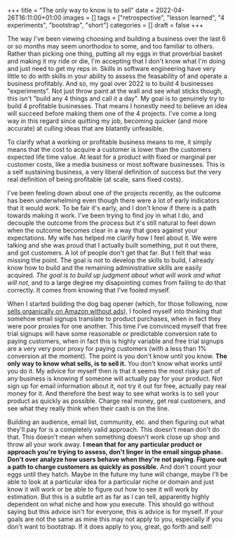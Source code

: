 +++
title = "The only way to know is to sell"
date = 2022-04-26T16:11:00+01:00
images = []
tags = ["retrospective", "lesson learned", "4 experiments", "bootstrap", "short"]
categories = []
draft = false
+++

The way I've been viewing choosing and building a business over the last 6 or so months may seem unorthodox to some, and too familiar to others. Rather than picking one thing, putting all my eggs in that proverbial basket and making it my ride or die, I'm accepting that I don't know what I'm doing and just need to get my reps in. Skills in software engineering have very little to do with skills in your ability to assess the feasability of and operate a business profitably. And so, my goal over 2022 is to build 4 businesses "experiments". Not just throw paint at the wall and see what sticks though, this isn't "build any 4 things and call it a day". My goal is to genuinely try to build 4 profitable businesses. That means I honestly need to believe an idea will succeed before making them one of the 4 projects. I've come a long way in this regard since quitting my job, becoming quicker (and more accurate) at culling ideas that are blatantly unfeasible.

To clarify what a working or profitable business means to me, it simply means that the cost to acquire a customer is lower than the customers expected life time value. At least for a product with fixed or marginal per customer costs, like a media business or most software businesses. This is a self sustaining business, a very liberal definition of success but the very real definition of being profitable (at scale, sans fixed costs).

I've been feeling down about one of the projects recently, as the outcome has been underwhelming even though there were a lot of early indicators that it would work. To be fair it's early, and I don't know if there is a path towards making it work. I've been trying to find joy in what I do, and decouple the outcome from the process but it's still natural to feel down when the outcome becomes clear in a way that goes against your expectations. My wife has helped me clarify how I feel about it. We were talking and she was proud that I actually built something, put it out there, and got customers. A lot of people don't get that far. But I felt that was missing the point. The goal is not to develop the skills to build, I already know how to build and the remaining administrative skills are easily acquired. *The goal is to build up judgment about what will work and what will not*, and to a large degree my disapointing comes from failing to do that correctly. It comes from knowing that I've fooled myself.

When I started building the dog bag opener (which, for those following, now [sells organically on Amazon without ads](https://www.amazon.com/dp/B092RY15TB)), I fooled myself into thinking that somehow email signups translate to product purchases, when in fact they were poor proxies for one another. This time I've convinced myself that free trial signups will have some reasonable or predictable conversion rate to paying customers, when in fact this is highly variable and free trial signups are a very very poor proxy for paying customers (with a less than 1% conversion at the moment). The point is you don't know until you know. **The only way to know what sells, is to sell it.** You don't know what works until you do it. My advice for myself then is that it seems the most risky part of any business is knowing if someone will actually pay for your product. Not sign up for email information about it, not try it out for free, actually pay real money for it. And therefore the best way to see what works is to sell your product as quickly as possible. Charge real money, get real customers, and see what they really think when their cash is on the line.

Building an audience, email list, community, etc. and then figuring out what they'll pay for is a completely valid approach. This doesn't mean don't do that. This doesn't mean when something doesn't work close up shop and throw all your work away. **I mean that for any particular product or approach you're trying to assess, don't linger in the email singup phase. Don't over analyze how users behave when they're not paying. Figure out a path to charge customers as quickly as possible.** And don't count your eggs until they hatch. Maybe in the future my tune will change, maybe I'll be able to look at a particular idea for a particular niche or domain and just know it will work or be able to figure out how to see it will work by estimation. But this is a subtle art as far as I can tell, apparently highly dependent on what niche and how you execute. This should go without saying but this advice isn't for everyone, this is advice is for myself. If your goals are not the same as mine this may not apply to you, especially if you don't want to bootstrap. If it does apply to you, great, go forth and sell!